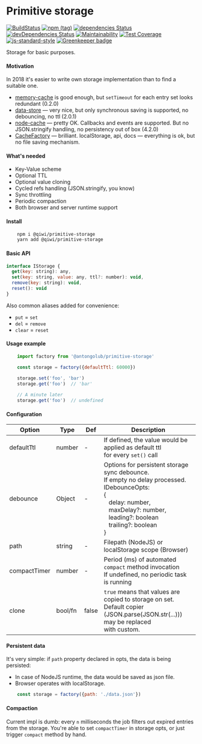 # Primitive storage

[![BuildStatus](https://img.shields.io/travis/com/qiwi/primitive-storage.svg?maxAge=3600&branch=master)](https://travis-ci.com/qiwi/primitive-storage)
[![npm (tag)](https://img.shields.io/npm/v/@qiwi/primitive-storage/latest.svg)](https://www.npmjs.com/package/@qiwi/primitive-storage)
[![dependencies Status](https://david-dm.org/qiwi/primitive-storage/status.svg)](https://david-dm.org/qiwi/primitive-storage)
[![devDependencies Status](https://david-dm.org/qiwi/primitive-storage/dev-status.svg)](https://david-dm.org/qiwi/primitive-storage?type=dev)
[![Maintainability](https://api.codeclimate.com/v1/badges/b2f9b667caf025244af1/maintainability)](https://codeclimate.com/github/qiwi/primitive-storage/maintainability)
[![Test Coverage](https://api.codeclimate.com/v1/badges/b2f9b667caf025244af1/test_coverage)](https://codeclimate.com/github/qiwi/primitive-storage/test_coverage)
[![js-standard-style](https://img.shields.io/badge/code%20style-standard-brightgreen.svg)](http://standardjs.com)
[![Greenkeeper badge](https://badges.greenkeeper.io/qiwi/primitive-storage.svg)](https://greenkeeper.io/)

Storage for basic purposes.  

#### Motivation
In 2018 it's easier to write own storage implementation than to find a suitable one.
* [memory-cache](https://www.npmjs.com/package/memory-cache) is good enough, but `setTimeout` for each entry set looks redundant (0.2.0)
* [data-store](https://www.npmjs.com/package/data-store) — very nice, but only synchronous saving is supported, no debouncing, no ttl (2.0.1)
* [node-cache](https://www.npmjs.com/package/node-cache) — pretty OK. Callbacks and events are supported. But no JSON.stringify handling, no persistency out of box (4.2.0)
* [CacheFactory](https://github.com/jmdobry/CacheFactory) — brilliant. localStorage, api, docs — everything is ok, but no file saving mechanism.

#### What's needed
* Key-Value scheme
* Optional TTL
* Optional value cloning
* Cycled refs handling (JSON.stringify, you know)
* Sync throttling
* Periodic compaction
* Both browser and server runtime support

#### Install
```bash
    npm i @qiwi/primitive-storage
    yarn add @qiwi/primitive-storage
```

#### Basic API
```javascript
interface IStorage {
  get(key: string): any,
  set(key: string, value: any, ttl?: number): void,
  remove(key: string): void,
  reset(): void
}
```
Also common aliases added for convenience:
* `put` = `set`
* `del` = `remove`
* `clear` = `reset`

#### Usage example
```javascript
    import factory from '@antongolub/primitive-storage'

    const storage = factory({defaultTtl: 60000})

    storage.set('foo', 'bar')
    storage.get('foo')  // 'bar'
    
    // A minute later
    storage.get('foo')  // undefined
```

#### Configuration

| Option        | Type    | Def     | Description                                            |
|---------------|---------|---------|--------------------------------------------------------|
| defaultTtl    | number  | -       | If defined, the value would be applied as default ttl<br/>for every `set()` call |
| debounce      | Object  | -       | Options for persistent storage sync debounce.<br/> If empty no delay processed. IDebounceOpts:<br/>{<br/>   delay: number,<br/>   maxDelay?: number,<br/>   leading?: boolean<br/>   trailing?: boolean<br/>}|
| path          | string  | -       | Filepath (NodeJS) or localStorage scope (Browser)      |
| compactTimer  | number  | -       | Period (ms) of automated `compact` method invocation<br/>If undefined, no periodic task is running |
| clone         | bool/fn | false   | `true` means that values are copied to storage on set.<br/>Default copier (JSON.parse(JSON.str(...))) may be replaced <br/>with custom.


#### Persistent data
It's very simple: if `path` property declared in opts, the data is being persisted: 
* In case of NodeJS runtime, the data would be saved as json file. 
* Browser operates with localStorage.
```javascript
    const storage = factory({path: './data.json'})
```

#### Compaction
Current impl is dumb: every `n` milliseconds the job filters out expired entries from the storage.
You're able to set `compactTimer` in storage opts, or just trigger `compact` method by hand.
